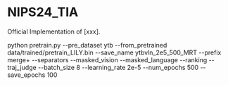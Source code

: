# NIPS24_TIA
Official Implementation of [xxx].

python pretrain.py     --pre_dataset ytb     --from_pretrained data/trained/pretrain_LILY.bin     --save_name ytbvln_2e5_500_MRT     --prefix merge+     --separators     --masked_vision     --masked_language     --ranking     --traj_judge     --batch_size 8     --learning_rate 2e-5     --num_epochs 500     --save_epochs 100